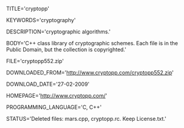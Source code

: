 
TITLE='cryptopp'

KEYWORDS='cryptography'

DESCRIPTION='cryptographic algorithms.'

BODY='C++ class library of cryptographic schemes. Each file is in 
the Public Domain, but the collection is copyrighted.'

FILE='cryptopp552.zip'

DOWNLOADED_FROM='http://www.cryptopp.com/cryptopp552.zip'

DOWNLOAD_DATE='27-02-2009'

HOMEPAGE='http://www.cryptopp.com/'

PROGRAMMING_LANGUAGE='C, C++'

STATUS='Deleted files: mars.cpp, cryptopp.rc.
Keep License.txt.'